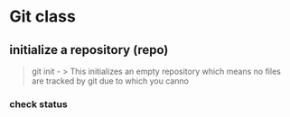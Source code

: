 # Git class

## initialize a repository (repo)
>git init - > This initializes an empty repository which means no files are tracked by git due to which you canno
### check status